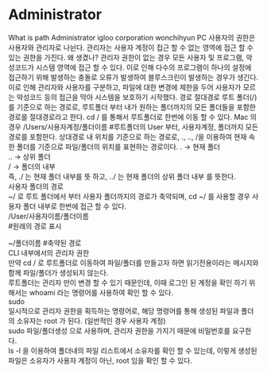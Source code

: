 # Administrator
What is path Administrator igloo corporation wonchihyun
PC 사용자의 권한은 사용자와 관리자로 나뉜다.
관리자는 사용자 계정이 접근 할 수 없는 영역에 접근 할 수 있는 권한을 가진다.
왜 생겼나?
관리자 권한이 없는 경우 모든 사용자 및 프로그램, 악성코드가 시스템 영역에 접근 할 수 있다.
이로 인해 다수의 프로그램이 하나의 설정에 접근하기 위해 발생하는 충돌로 오류가 발생하여 블루스크린이 발생하는 경우가 생긴다.
이로 인해 관리자와 사용자를 구분하고, 파일에 대한 변경에 제한을 두어 사용자가 모르는 악성코드 등의 접근을 막아 시스템을 보호하기 시작했다.
경로
절대경로
루트 폴더(/)를 기준으로 하는 경로로, 루트폴더 부터 내가 원하는 폴더까지의 모든 폴더들을 포함한 경로를 절대경로라고 한다.
cd / 를 통해서 루트폴더로 한번에 이동 할 수 있다.
Mac 의 경우
/Users/사용자계정/폴더이름
#루트폴더의 User 부터, 사용자계정, 폴더까지 모든 경로를 포함한다.
상대경로 
내 위치를 기준으로 하는 경로로, ., .., /을 이용하여 현재 속한 폴더를 기준으로 파일/폴더의 위치를 표현하는 경로이다.
. → 현재 폴더    
.. → 상위 폴더   
/ → 폴더의 내부   
즉, ./ 는 현재 폴더 내부를 뜻 하고, ../ 는 현재 폴더의 상위 폴더 내부 를 뜻한다.    
사용자 폴더의 경로    
~/ 로 루트 폴더에서 부터 사용자 폴더까지의 경로가 축약되며, cd ~/ 를 사용할 경우 사용자 폴더 내부로 한번에 접근 할 수 있다.    
/User/사용자이름/폴더이름      
#원래의 경로 표시     

~/폴더이름
#축약된 경로        
CLI 내부에서의 관리자 권한     
만약 cd / 로 루트폴더로 이동하여 파일/폴더를 만들고자 하면 읽기전용이라는 메시지와 함께 파일/폴더가 생성되지 않는다.       
루트폴더는 관리자 만이 변경 할 수 있기 때문인데, 이때 로그인 된 계정을 확인 하기 위해서는 whoami 라는 명령어를 사용하여 확인 할 수 있다.      
sudo       
일시적으로 관리자 권한을 획득하는 명령어로, 해당 명령어를 통해 생성된 파일과 폴더의 소유자는 root 가 된다.
(일반적인 경우 사용자 계정)       
sudo 파일/폴더생성 으로 사용하며, 관리자 권한을 가지기 때문에 비밀번호를 요구한다.     
ls -l 을 이용하여 폴더내의 파일 리스트에서 소유자를 확인 할 수 있는데, 이렇게 생성된 파일은 소유자가 사용자 계정이 아닌, root 임을 확인 할 수 있다.    
